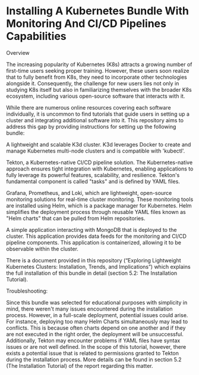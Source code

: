 # Installing A Kubernetes Bundle With Monitoring And CI/CD Pipelines Capabilities 
Overview

The increasing popularity of Kubernetes (K8s) attracts a growing number of first-time users seeking proper training. However, these users soon realize that to fully benefit from K8s, they need to incorporate other technologies alongside it. Consequently, the challenge for new users lies not only in studying K8s itself but also in familiarizing themselves with the broader K8s ecosystem, including various open-source software that interacts with it.

While there are numerous online resources covering each software individually, it is uncommon to find tutorials that guide users in setting up a cluster and integrating additional software into it. This repository aims to address this gap by providing instructions for setting up the following bundle:

A lightweight and scalable K3d cluster. K3d leverages Docker to create and manage Kubernetes multi-node clusters and is compatible with 'kubectl'.

Tekton, a Kubernetes-native CI/CD pipeline solution. The Kubernetes-native approach ensures tight integration with Kubernetes, enabling applications to fully leverage its powerful features, scalability, and resilience. Tekton's fundamental component is called "tasks" and is defined by YAML files.

Grafana, Prometheus, and Loki, which are lightweight, open-source monitoring solutions for real-time cluster monitoring. These monitoring tools are installed using Helm, which is a package manager for Kubernetes. Helm simplifies the deployment process through reusable YAML files known as "Helm charts" that can be pulled from Helm repositories.

A simple application interacting with MongoDB that is deployed to the cluster. This application provides data feeds for the monitoring and CI/CD pipeline components. This application is containerized, allowing it to be observable within the cluster.

There is a document provided in this repository (“Exploring Lightweight Kubernetes Clusters: Installation, Trends, and Implications”) which explains the full installation of this bundle in detail (section 5.2: The Installation Tutorial). 

Troubleshooting:

Since this bundle was selected for educational purposes with simplicity in mind, there weren't many issues encountered during the installation process. However, in a full-scale deployment, potential issues could arise. For instance, deploying too many Helm Charts simultaneously may lead to conflicts. This is because often charts depend on one another and if they are not executed in the right order, the deployment will be unsuccessful. Additionally, Tekton may encounter problems if YAML files have syntax issues or are not well defined.
In the scope of this tutorial, however, there exists a potential issue that is related to permissions granted to Tekton during the installation process. More details can be found in section 5.2 (The Installation Tutorial) of the report regarding this matter. 
